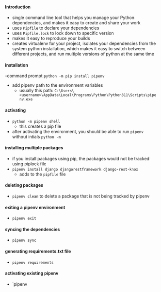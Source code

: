 #### Introduction
- single command line tool that helps you manage your Python dependencies, and makes it easy to create and share your work
- uses `Pipfile` to declare your dependencies
- uses `Pipfile.lock` to lock down to specific version
- makes it easy to reproduce your builds
- creates virtualenv for your project, isolates your dependencies from the system python installation, which makes it easy to switch between different projects, and run multiple versions of python at the same time


#### installation
-command prompt
`python -m pip install pipenv`
- add pipenv path to the environment variables
  - usually this path: `C:\Users\<username>\AppData\Local\Programs\Python\Python311\Scripts\pipenv.exe`

#### activating
- `python -m pipenv shell`
    - this creates a pip file
- after activating the environment, you should be able to run `pipenv` without intials `python -m`

#### installing multiple packages
- if you install packages using pip, the packages would not be tracked using piplock file
- `pipenv install django djangorestframework django-rest-knox`
  - adds to the `pipfile` file

#### deleting packages
- `pipenv clean` to delete a package that is not being tracked by pipenv


#### exiting a pipenv environment
- `pipenv exit`


#### syncing the dependencies
- `pipenv sync`


#### generating requirements.txt file
- `pipenv requirements`


#### activating existing pipenv
- `pipenv 